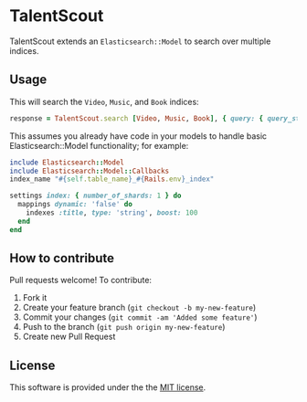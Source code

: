 # TalentScout
TalentScout extends an `Elasticsearch::Model` to search over
multiple indices.

## Usage
This will search the `Video`, `Music`, and `Book` indices:

```ruby
response = TalentScout.search [Video, Music, Book], { query: { query_string: { query: "Adventure", default_operator: 'AND' } } }
```

This assumes you already have code in your models to handle basic
Elasticsearch::Model functionality; for example:

```ruby
include Elasticsearch::Model
include Elasticsearch::Model::Callbacks
index_name "#{self.table_name}_#{Rails.env}_index"

settings index: { number_of_shards: 1 } do
  mappings dynamic: 'false' do
    indexes :title, type: 'string', boost: 100
  end
end
```

## How to contribute
Pull requests welcome! To contribute:

1. Fork it
2. Create your feature branch (`git checkout -b my-new-feature`)
3. Commit your changes (`git commit -am 'Added some feature'`)
4. Push to the branch (`git push origin my-new-feature`)
5. Create new Pull Request

## License
This software is provided under the the [MIT license](MIT-LICENSE).
